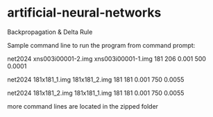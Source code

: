 # artificial-neural-networks
Backpropagation &amp; Delta Rule

Sample command line to run the program from command prompt:

net2024 xns003i00001-2.img xns003i00001-1.img 181 206 0.001 500 0.0001

net2024 181x181_1.img 181x181_2.img 181 181 0.001 750 0.0055

net2024 181x181_2.img 181x181_1.img 181 181 0.001 750 0.0055

more command lines are located in the zipped folder

